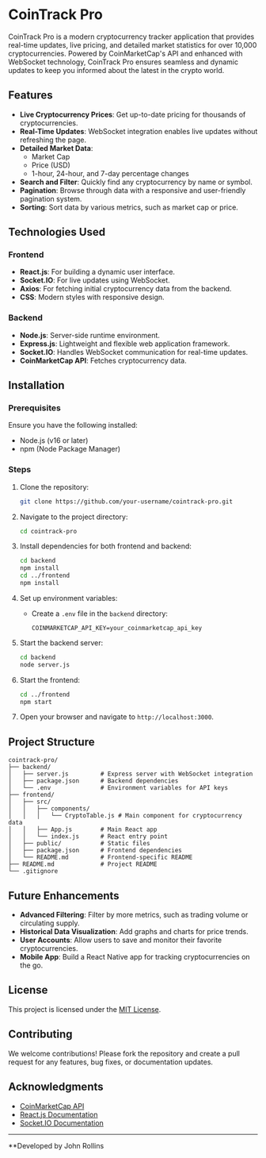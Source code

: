 # CoinTrack Pro

CoinTrack Pro is a modern cryptocurrency tracker application that provides real-time updates, live pricing, and detailed market statistics for over 10,000 cryptocurrencies. Powered by CoinMarketCap's API and enhanced with WebSocket technology, CoinTrack Pro ensures seamless and dynamic updates to keep you informed about the latest in the crypto world.

## Features

- **Live Cryptocurrency Prices**: Get up-to-date pricing for thousands of cryptocurrencies.
- **Real-Time Updates**: WebSocket integration enables live updates without refreshing the page.
- **Detailed Market Data**:
  - Market Cap
  - Price (USD)
  - 1-hour, 24-hour, and 7-day percentage changes
- **Search and Filter**: Quickly find any cryptocurrency by name or symbol.
- **Pagination**: Browse through data with a responsive and user-friendly pagination system.
- **Sorting**: Sort data by various metrics, such as market cap or price.

## Technologies Used

### Frontend
- **React.js**: For building a dynamic user interface.
- **Socket.IO**: For live updates using WebSocket.
- **Axios**: For fetching initial cryptocurrency data from the backend.
- **CSS**: Modern styles with responsive design.

### Backend
- **Node.js**: Server-side runtime environment.
- **Express.js**: Lightweight and flexible web application framework.
- **Socket.IO**: Handles WebSocket communication for real-time updates.
- **CoinMarketCap API**: Fetches cryptocurrency data.

## Installation

### Prerequisites
Ensure you have the following installed:
- Node.js (v16 or later)
- npm (Node Package Manager)

### Steps
1. Clone the repository:
   ```bash
   git clone https://github.com/your-username/cointrack-pro.git
   ```

2. Navigate to the project directory:
   ```bash
   cd cointrack-pro
   ```

3. Install dependencies for both frontend and backend:
   ```bash
   cd backend
   npm install
   cd ../frontend
   npm install
   ```

4. Set up environment variables:
   - Create a `.env` file in the `backend` directory:
     ```
     COINMARKETCAP_API_KEY=your_coinmarketcap_api_key
     ```

5. Start the backend server:
   ```bash
   cd backend
   node server.js
   ```

6. Start the frontend:
   ```bash
   cd ../frontend
   npm start
   ```

7. Open your browser and navigate to `http://localhost:3000`.

## Project Structure
```
cointrack-pro/
├── backend/
│   ├── server.js         # Express server with WebSocket integration
│   ├── package.json      # Backend dependencies
│   └── .env              # Environment variables for API keys
├── frontend/
│   ├── src/
│   │   ├── components/
│   │   │   └── CryptoTable.js # Main component for cryptocurrency data
│   │   ├── App.js        # Main React app
│   │   └── index.js      # React entry point
│   ├── public/           # Static files
│   ├── package.json      # Frontend dependencies
│   └── README.md         # Frontend-specific README
├── README.md             # Project README
└── .gitignore
```

## Future Enhancements
- **Advanced Filtering**: Filter by more metrics, such as trading volume or circulating supply.
- **Historical Data Visualization**: Add graphs and charts for price trends.
- **User Accounts**: Allow users to save and monitor their favorite cryptocurrencies.
- **Mobile App**: Build a React Native app for tracking cryptocurrencies on the go.

## License
This project is licensed under the [MIT License](LICENSE).

## Contributing
We welcome contributions! Please fork the repository and create a pull request for any features, bug fixes, or documentation updates.

## Acknowledgments
- [CoinMarketCap API](https://coinmarketcap.com/api/)
- [React.js Documentation](https://reactjs.org/docs/)
- [Socket.IO Documentation](https://socket.io/docs/)

---
**Developed by John Rollins